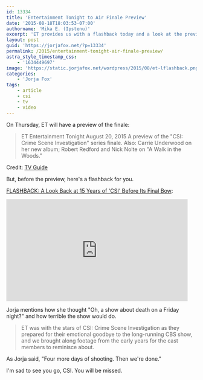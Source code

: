 ```yaml
---
id: 13334
title: 'Entertainment Tonight to Air Finale Preview'
date: '2015-08-18T18:03:53-07:00'
authorname: 'Mika E. (Ipstenu)'
excerpt: 'ET provides us with a flashback today and a look at the preview on Thursday.'
layout: post
guid: 'https://jorjafox.net/?p=13334'
permalink: /2015/entertainment-tonight-air-finale-preview/
astra_style_timestamp_css:
    - '1634449697'
image: 'https://static.jorjafox.net/wordpress/2015/08/et-lflashback.png'
categories:
    - 'Jorja Fox'
tags:
    - article
    - csi
    - tv
    - video
---
```


On Thursday, ET will have a preview of the finale:

> ET Entertainment Tonight
> August 20, 2015
> A preview of the "CSI: Crime Scene Investigation" series finale. Also: Carrie Underwood on her new album; Robert Redford and Nick Nolte on "A Walk in the Woods."

Credit: <a href="http://www.tvguide.com/tvshows/et-entertainment-tonight/episodes/201159/">TV Guide</a>

But, before the preview, here's a flashback for you.

<a href="http://www.etonline.com/tv/170220_flashback_a_look_back_at_15_years_of_csi_before_the_final_bow/">FLASHBACK: A Look Back at 15 Years of 'CSI' Before Its Final Bow</a>:

<iframe frameborder="0" width="480" height="270" scrolling="no" src="http://link.brightcove.com/services/player/bcpid1250536613001/?bctid=4430475363001" ></iframe>

Jorja mentions how she thought "Oh, a show about death on a Friday night?" and how terrible the show would do.

> ET was with the stars of CSI: Crime Scene Investigation as they prepared for their emotional goodbye to the long-running CBS show, and we brought along footage from the early years for the cast members to reminisce about.

As Jorja said, "Four more days of shooting. Then we're done."

I'm sad to see you go, CSI. You will be missed.
